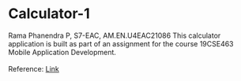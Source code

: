# Calculator-1
Rama Phanendra P, S7-EAC, AM.EN.U4EAC21086
This calculator application is built as part of an assignment for the course 19CSE463 Mobile Application Development.
<br>
<br>
Reference: [Link](https://www.geeksforgeeks.org/how-to-build-a-simple-calculator-app-using-android-studio/)
